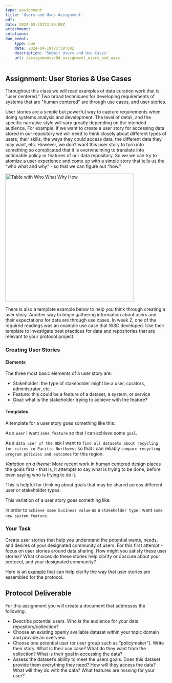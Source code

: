 ```yaml
---
type: assignment
title: 'Users and Uses Assignment'
pdf:
date: 2024-03-25T23:59:00Z
attachment:
solutions:
due_event:
    type: due
    date: 2024-04-19T23:59:00Z
    description: 'Submit Users and Use Cases'
    url: /assignments/04_assignment_users_and_uses
---
```

## Assignment: User Stories & Use Cases
Throughout this class we will read examples of data curation work that is "user centered." Two broad techniques for developing requirements of systems that are "human centered" are through use cases, and user stories.

User stories are a simple but powerful way to capture requirements when doing systems analysis and development. The level of detail, and the specific narrative style will vary greatly depending on the intended audience. For example, if we want to create a user story for accessing data stored in our repository we will need to think closely about different types of users, their skills, the ways they could access data, the different data they may want, etc. However, we don’t want this user story to turn into something so complicated that it is overwhelming to translate into actionable policy or features of our data repository. So we we can try to atomize a user experience and come up with a simple story that tells us the “who what and why” - so that we can figure out “how.”


<img src="{{site.baseurl}}/_images/UserStoriesTable.png" alt="Table with Who What Why How" width="400"/>

There is also a template example below to help you think through creating a user story.  Another way to begin gathering information about users and their expectations for data are through use cases. In week 2, one of the required readings was an example use case that W3C developed. Use their template to investigate best practices for data and repositories that are relevant to your protocol project.

### Creating User Stories
#### Elements

The three most basic elements of a user story are:
- Stakeholder: the type of stakeholder might be a user, curators, administrator, etc.
- Feature: this could be a feature of a dataset, a system, or service
- Goal: what is the stakeholder trying to achieve with the feature?

#### Templates
A template for a user story goes something like this:

As a `user` I want `some feature` so that I can achieve some `goal`.

As a `data user of the QDR` I want to `find all datasets about recycling for cities in Pacific Northwest` so that I can reliably `compare recycling program policies and outcomes` for this region.

*Variation on a theme*: More recent work in human centered design places the goals first - that is, it attempts to say what is trying to be done, before even saying who is trying to do it.

This is helpful for thinking about goals that may be shared across different user or stakeholder types.

This variation of a user story goes something like:

In order to `achieve some business value` as a `stakeholder type` I want `some new system feature`.

### Your Task

Create user stories that help you understand the potential wants, needs, and desires of your designated community of users. For this first attempt - focus on user stories around data sharing. How might you satisfy these user stories? What choices do these stories help clarify or obscure about your protocol, and your designated community?

Here is an [example](https://rochellelundy.gitbooks.io/r3-recycling-repository/content/r3Recycling/protocolReport/userCommunity.html) that can help clarify the way that user stories are assembled for the protocol.

## Protocol Deliverable

For this assignment you will create a document that addresses the following:
- Describe potential users. Who is the audience for your data repository/collection?
- Choose an existing openly available dataset within your topic domain and provide an overview.
- Choose one potential user (or user group such as “policymaker”). Write their story. What is their use case? What do they want from the collection? What is their goal in accessing the data?
- Assess the dataset’s ability to meet the users goals. Does this dataset provide them everything they need? How will they access the data? What will they do with the data? What features are missing for your user?
